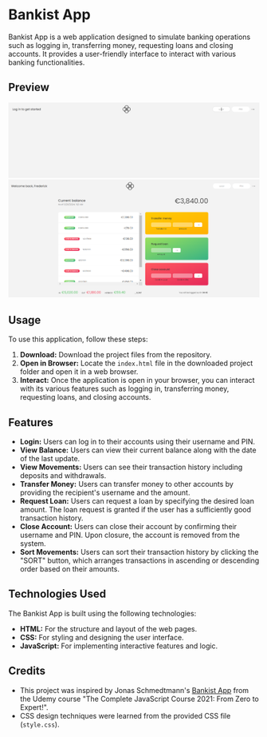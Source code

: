 # Bankist App

Bankist App is a web application designed to simulate banking operations such as logging in, transferring money, requesting loans and closing accounts. It provides a user-friendly interface to interact with various banking functionalities.

## Preview

![alt text](image-1.png)
![alt text](image-2.png)

## Usage

To use this application, follow these steps:

1. **Download:** Download the project files from the repository.
2. **Open in Browser:** Locate the `index.html` file in the downloaded project folder and open it in a web browser.
3. **Interact:** Once the application is open in your browser, you can interact with its various features such as logging in, transferring money, requesting loans, and closing accounts.

## Features

- **Login:** Users can log in to their accounts using their username and PIN.
- **View Balance:** Users can view their current balance along with the date of the last update.
- **View Movements:** Users can see their transaction history including deposits and withdrawals.
- **Transfer Money:** Users can transfer money to other accounts by providing the recipient's username and the amount.
- **Request Loan:** Users can request a loan by specifying the desired loan amount. The loan request is granted if the user has a sufficiently good transaction history.
- **Close Account:** Users can close their account by confirming their username and PIN. Upon closure, the account is removed from the system.
- **Sort Movements:** Users can sort their transaction history by clicking the "SORT" button, which arranges transactions in ascending or descending order based on their amounts.

## Technologies Used

The Bankist App is built using the following technologies:

- **HTML:** For the structure and layout of the web pages.
- **CSS:** For styling and designing the user interface.
- **JavaScript:** For implementing interactive features and logic.

## Credits

- This project was inspired by Jonas Schmedtmann's [Bankist App](https://www.udemy.com/course/the-complete-javascript-course/) from the Udemy course "The Complete JavaScript Course 2021: From Zero to Expert!".
- CSS design techniques were learned from the provided CSS file (`style.css`).
